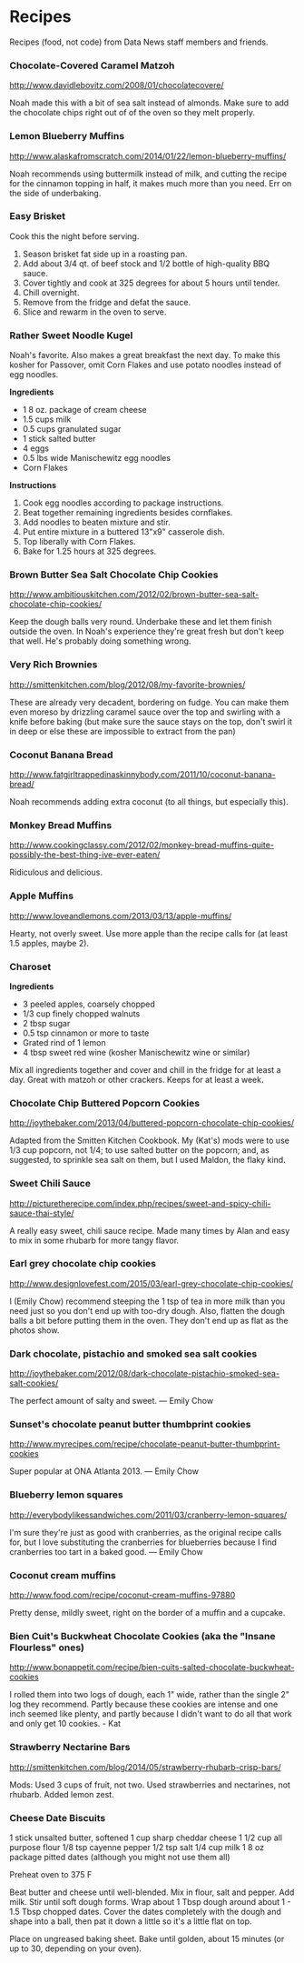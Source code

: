 # Recipes

Recipes (food, not code) from Data News staff members and friends.

### Chocolate-Covered Caramel Matzoh

http://www.davidlebovitz.com/2008/01/chocolatecovere/

Noah made this with a bit of sea salt instead of almonds.  Make sure to add the chocolate chips right out of of the oven so they melt properly.

### Lemon Blueberry Muffins

http://www.alaskafromscratch.com/2014/01/22/lemon-blueberry-muffins/

Noah recommends using buttermilk instead of milk, and cutting the recipe for the cinnamon topping in half, it makes much more than you need.  Err on the side of underbaking.

### Easy Brisket

Cook this the night before serving.

1. Season brisket fat side up in a roasting pan.
2. Add about 3/4 qt. of beef stock and 1/2 bottle of high-quality BBQ sauce.
3. Cover tightly and cook at 325 degrees for about 5 hours until tender.
4. Chill overnight.
5. Remove from the fridge and defat the sauce.
6. Slice and rewarm in the oven to serve.

### Rather Sweet Noodle Kugel

Noah's favorite. Also makes a great breakfast the next day. To make this kosher for Passover, omit Corn Flakes and use potato noodles instead of egg noodles.

**Ingredients**

* 1 8 oz. package of cream cheese
* 1.5 cups milk
* 0.5 cups granulated sugar
* 1 stick salted butter
* 4 eggs
* 0.5 lbs wide Manischewitz egg noodles
* Corn Flakes

**Instructions**

1. Cook egg noodles according to package instructions.
2. Beat together remaining ingredients besides cornflakes.
3. Add noodles to beaten mixture and stir.
4. Put entire mixture in a buttered 13"x9" casserole dish.
5. Top liberally with Corn Flakes.
6. Bake for 1.25 hours at 325 degrees.

### Brown Butter Sea Salt Chocolate Chip Cookies

http://www.ambitiouskitchen.com/2012/02/brown-butter-sea-salt-chocolate-chip-cookies/

Keep the dough balls very round.  Underbake these and let them finish outside the oven.  In Noah's experience they're great fresh but don't keep that well. He's probably doing something wrong.

### Very Rich Brownies

http://smittenkitchen.com/blog/2012/08/my-favorite-brownies/

These are already very decadent, bordering on fudge.  You can make them even moreso by drizzling caramel sauce over the top and swirling with a knife before baking (but make sure the sauce stays on the top, don't swirl it in deep or else these are impossible to extract from the pan)

### Coconut Banana Bread

http://www.fatgirltrappedinaskinnybody.com/2011/10/coconut-banana-bread/

Noah recommends adding extra coconut (to all things, but especially this).

### Monkey Bread Muffins

http://www.cookingclassy.com/2012/02/monkey-bread-muffins-quite-possibly-the-best-thing-ive-ever-eaten/

Ridiculous and delicious.

### Apple Muffins

http://www.loveandlemons.com/2013/03/13/apple-muffins/

Hearty, not overly sweet.  Use more apple than the recipe calls for (at least 1.5 apples, maybe 2).

### Charoset

**Ingredients**

* 3 peeled apples, coarsely chopped
* 1/3 cup finely chopped walnuts
* 2 tbsp sugar
* 0.5 tsp cinnamon or more to taste
* Grated rind of 1 lemon
* 4 tbsp sweet red wine (kosher Manischewitz wine or similar)

Mix all ingredients together and cover and chill in the fridge for at least a day. Great with matzoh or other crackers. Keeps for at least a week.

### Chocolate Chip Buttered Popcorn Cookies

http://joythebaker.com/2013/04/buttered-popcorn-chocolate-chip-cookies/

Adapted from the Smitten Kitchen Cookbook. My (Kat's) mods were to use 1/3 cup popcorn, not 1/4; to use salted butter on the popcorn; and, as suggested, to sprinkle sea salt on them, but I used Maldon, the flaky kind. 

### Sweet Chili Sauce

http://picturetherecipe.com/index.php/recipes/sweet-and-spicy-chili-sauce-thai-style/

A really easy sweet, chili sauce recipe.  Made many times by Alan and easy to mix in some rhubarb for more tangy flavor.

### Earl grey chocolate chip cookies 

http://www.designlovefest.com/2015/03/earl-grey-chocolate-chip-cookies/

I (Emily Chow) recommend steeping the 1 tsp of tea in more milk than you need just so you don't end up with too-dry dough. Also, flatten the dough balls a bit before putting them in the oven. They don't end up as flat as the photos show.

### Dark chocolate, pistachio and smoked sea salt cookies

http://joythebaker.com/2012/08/dark-chocolate-pistachio-smoked-sea-salt-cookies/

The perfect amount of salty and sweet. — Emily Chow

### Sunset's chocolate peanut butter thumbprint cookies 

http://www.myrecipes.com/recipe/chocolate-peanut-butter-thumbprint-cookies

Super popular at ONA Atlanta 2013. — Emily Chow

### Blueberry lemon squares

http://everybodylikessandwiches.com/2011/03/cranberry-lemon-squares/

I'm sure they're just as good with cranberries, as the original recipe calls for, but I love substituting the cranberries for blueberries because I find cranberries too tart in a baked good. — Emily Chow

### Coconut cream muffins

http://www.food.com/recipe/coconut-cream-muffins-97880

Pretty dense, mildly sweet, right on the border of a muffin and a cupcake.

### Bien Cuit's Buckwheat Chocolate Cookies (aka the "Insane Flourless" ones)

http://www.bonappetit.com/recipe/bien-cuits-salted-chocolate-buckwheat-cookies

I rolled them into two logs of dough, each 1" wide, rather than the single 2" log they recommend. Partly because these cookies are intense and one inch seemed like plenty, and partly because I didn't want to do all that work and only get 10 cookies. - Kat

### Strawberry Nectarine Bars

http://smittenkitchen.com/blog/2014/05/strawberry-rhubarb-crisp-bars/

Mods: Used 3 cups of fruit, not two. Used strawberries and nectarines, not rhubarb. Added lemon zest. 

### Cheese Date Biscuits

1 stick unsalted butter, softened
1 cup sharp cheddar cheese
1 1/2 cup all purpose flour
1/8 tsp cayenne pepper
1/2 tsp salt
1/4 cup milk
1 8 oz package pitted dates (although you might not use them all)

Preheat oven to 375 F

Beat butter and cheese until well-blended. Mix in flour, salt and pepper. Add milk. Stir until soft dough forms. Wrap about 1 Tbsp dough around about 1 - 1.5 Tbsp chopped dates. Cover the dates completely with the dough and shape into a ball, then pat it down a little so it's a little flat on top. 

Place on ungreased baking sheet. Bake until golden, about 15 minutes (or up to 30, depending on your oven). 
